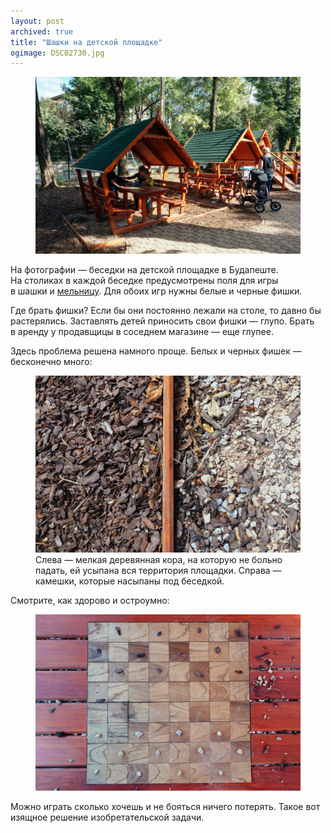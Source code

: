 ```yaml
---
layout: post
archived: true
title: "Шашки на детской площадке"
ogimage: DSC02730.jpg
---
```


<figure>
  <img src="/i/blog/playground-checkers/DSC02730.jpg">
</figure>

На фотографии — беседки на детской площадке в Будапеште. На столиках в каждой беседке предусмотрены поля для игры в шашки и [мельницу](https://en.wikipedia.org/wiki/Nine_Men%27s_Morris). Для обоих игр нужны белые и черные фишки.

Где брать фишки? Если бы они постоянно лежали на столе, то давно бы растерялись. Заставлять детей приносить свои фишки — глупо. Брать в аренду у продавщицы в соседнем магазине — еще глупее.

<!-- more -->

Здесь проблема решена намного проще. Белых и черных фишек — бесконечно много:

<figure>
  <img src="/i/blog/playground-checkers/DSC02727.jpg">
  <figcaption>Слева — мелкая деревянная кора, на которую не больно падать, ей усыпана вся территория площадки. Справа — камешки, которые насыпаны под беседкой.</figcaption>
</figure>

Смотрите, как здорово и остроумно:

<figure>
  <img src="/i/blog/playground-checkers/DSC02729.jpg">
</figure>

Можно играть сколько хочешь и не бояться ничего потерять. Такое вот изящное решение изобретательской задачи.
